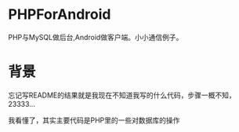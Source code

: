 # PHPForAndroid

PHP与MySQL做后台,Android做客户端。小小通信例子。

# 背景

忘记写README的结果就是我现在不知道我写的什么代码，步骤一概不知，23333...

我看懂了，其实主要代码是PHP里的一些对数据库的操作


